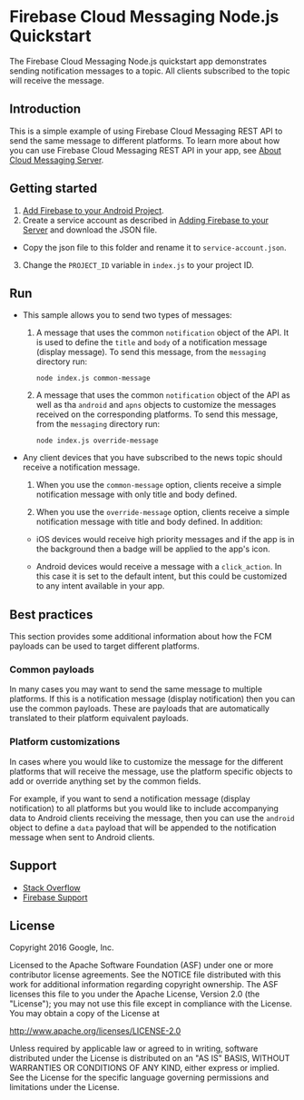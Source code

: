 Firebase Cloud Messaging Node.js Quickstart
===========================================

The Firebase Cloud Messaging Node.js quickstart app demonstrates sending
notification messages to a topic. All clients subscribed to the topic
will receive the message.

Introduction
------------

This is a simple example of using Firebase Cloud Messaging REST API to send
the same message to different platforms. To learn more about how you can use
Firebase Cloud Messaging REST API in your app, see [About Cloud Messaging Server](https://firebase.google.com/docs/cloud-messaging/server/).

Getting started
---------------

1. [Add Firebase to your Android Project](https://firebase.google.com/docs/android/setup).
2. Create a service account as described in [Adding Firebase to your Server](https://firebase.google.com/docs/admin/setup) and download the JSON file.
  - Copy the json file to this folder and rename it to `service-account.json`.
3. Change the `PROJECT_ID` variable in `index.js` to your project ID.

Run
---
- This sample allows you to send two types of messages:

  1. A message that uses the common `notification` object of the API. It is used to define
  the `title` and `body` of a notification message (display message). To send this message, from the
  `messaging` directory run:

         node index.js common-message

  2. A message that uses the common `notification` object of the API as well as tha `android` and
  `apns` objects to customize the messages received on the corresponding platforms. To send this
  message, from the `messaging` directory run:

         node index.js override-message

- Any client devices that you have subscribed to the news topic should receive
  a notification message.

  1. When you use the `common-message` option, clients receive a simple notification message
  with only title and body defined.

  2. When you use the `override-message` option, clients receive a simple notification message
  with title and body defined. In addition:
    - iOS devices would receive high priority messages and if the app is in the background then a
    badge will be applied to the app's icon.

    - Android devices would receive a message with a `click_action`. In this case it is set
    to the default intent, but this could be customized to any intent available in your app.

Best practices
--------------
This section provides some additional information about how the FCM payloads can
be used to target different platforms.

### Common payloads ###

In many cases you may want to send the same message to multiple platforms. If
this is a notification message (display notification) then you can use the
common payloads. These are payloads that are automatically translated to their
platform equivalent payloads.

### Platform customizations ###

In cases where you would like to customize the message for the different platforms
that will receive the message, use the platform specific objects to add or override
anything set by the common fields.

For example, if you want to send a notification message (display notification) to all platforms
but you would like to include accompanying data to Android clients receiving the
message, then you can use the `android` object to define a `data` payload that will
be appended to the notification message when sent to Android clients.

Support
-------

- [Stack Overflow](https://stackoverflow.com/questions/tagged/firebase-cloud-messaging)
- [Firebase Support](https://firebase.google.com/support/)

License
-------

Copyright 2016 Google, Inc.

Licensed to the Apache Software Foundation (ASF) under one or more contributor
license agreements.  See the NOTICE file distributed with this work for
additional information regarding copyright ownership.  The ASF licenses this
file to you under the Apache License, Version 2.0 (the "License"); you may not
use this file except in compliance with the License.  You may obtain a copy of
the License at

  http://www.apache.org/licenses/LICENSE-2.0

Unless required by applicable law or agreed to in writing, software
distributed under the License is distributed on an "AS IS" BASIS, WITHOUT
WARRANTIES OR CONDITIONS OF ANY KIND, either express or implied.  See the
License for the specific language governing permissions and limitations under
the License.
